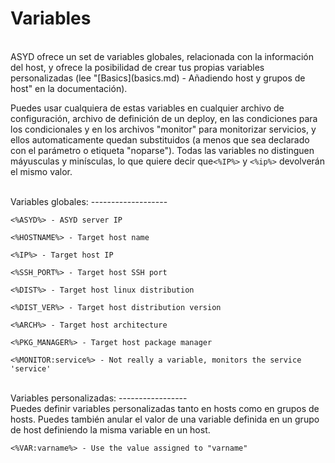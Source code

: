 Variables
=========
<br/>
ASYD ofrece un set de variables globales, relacionada con la información del host, y ofrece
la posibilidad de crear tus propias variables personalizadas (lee "[Basics](basics.md) - Añadiendo host y grupos de host"
en la documentación).

Puedes usar cualquiera de estas variables en cualquier archivo de configuración, archivo de definición de un deploy,
en las condiciones para los condicionales y en los archivos "monitor" para monitorizar servicios, y ellos
automaticamente quedan substituidos (a menos que sea declarado con el parámetro o etiqueta "noparse"). Todas
las variables no distinguen máyusculas y minísculas, lo que quiere decir que`<%IP%>` y `<%ip%>` devolverán el mismo valor.

<br/>
Variables globales:
-------------------
<br/>

    <%ASYD%> - ASYD server IP

    <%HOSTNAME%> - Target host name

    <%IP%> - Target host IP

    <%SSH_PORT%> - Target host SSH port

    <%DIST%> - Target host linux distribution

    <%DIST_VER%> - Target host distribution version

    <%ARCH%> - Target host architecture

    <%PKG_MANAGER%> - Target host package manager

    <%MONITOR:service%> - Not really a variable, monitors the service 'service'

<br/>
Variables personalizadas:
-----------------
<br/>
Puedes definir variables personalizadas tanto en hosts como en grupos de hosts. Puedes también anular el valor
de una variable definida en un grupo de host definiendo la misma variable en un host.

    <%VAR:varname%> - Use the value assigned to "varname"
